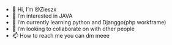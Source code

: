 - 👋 Hi, I’m @Zieszx
- 👀 I’m interested in JAVA
- 🌱 I’m currently learning python and Djanggo(php workframe)
- 💞️ I’m looking to collaborate on with other people
- 📫 How to reach me you can dm meee

<!---
Zieszx/Zieszx is a ✨ special ✨ repository because its `README.md` (this file) appears on your GitHub profile.
You can click the Preview link to take a look at your changes.
--->
